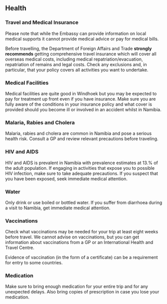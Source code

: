 ## Health

### **Travel and Medical Insurance**

Please note that while the Embassy can provide information on local medical supports it cannot provide medical advice or pay for medical bills.

Before travelling, the Department of Foreign Affairs and Trade **strongly recommends** getting comprehensive travel insurance which will cover all overseas medical costs, including medical repatriation/evacuation, repatriation of remains and legal costs. Check any exclusions and, in particular, that your policy covers all activities you want to undertake.

### **Medical Facilities**

Medical facilities are quite good in Windhoek but you may be expected to pay for treatment up front even if you have insurance. Make sure you are fully aware of the conditions in your insurance policy and what cover is provided should you become ill or involved in an accident whilst in Namibia.

### **Malaria, Rabies and Cholera**

Malaria, rabies and cholera are common in Namibia and pose a serious health risk. Consult a GP and review relevant precautions before traveling.

### **HIV and AIDS**

HIV and AIDS is prevalent in Namibia with prevalence estimates at 13.% of the adult population. If engaging in activities that expose you to possible HIV infection, make sure to take adequate precautions. If you suspect that you have been exposed, seek immediate medical attention.

### **Water**

Only drink or use boiled or bottled water. If you suffer from diarrhoea during a visit to Namibia, get immediate medical attention.

### **Vaccinations**

Check what vaccinations may be needed for your trip at least eight weeks before travel. We cannot advise on vaccinations, but you can get information about vaccinations from a GP or an International Health and Travel Centre.

Evidence of vaccination (in the form of a certificate) can be a requirement for entry to some countries.

### **Medication**

Make sure to bring enough medication for your entire trip and for any unexpected delays. Also bring copies of prescription in case you lose your medication.